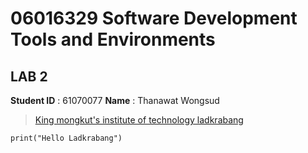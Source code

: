 # 06016329 Software Development Tools and Environments

## LAB 2

**Student ID** : 61070077
**Name** : Thanawat Wongsud

> [King mongkut's institute of technology ladkrabang](https://www.kmitl.ac.th)
```
print("Hello Ladkrabang")